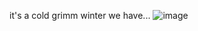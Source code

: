 <!--
"Don't fear the reaper"♩♫♭
![image](https://octodex.github.com/images/grim-repo.jpg)
-->

it's a cold grimm winter we have...
![image](https://octodex.github.com/images/privateinvestocat.jpg)

<!--
dunes are waiting
![image](https://octodex.github.com/images/dunetocat.png)
-->
<!--
### Hello World! 👋

``` 
                          Asimov’s Three Laws
  ░░░░░░░░░░░░░░▒▒▒▒▒▒▒▒▒▓▓▓▓▓▓         ▓▓▓▓▓▓▒▒▒▒▒▒▒▒▒░░░░░░░░░░░░░░ 
 ░░░A robot may not▒▒▒▒▒▓▓▓▓     [-.-]     ▓▓▓▓▒A robot must obey ░░░░░░
░░injure a human being▒▓▓▓▓   »~°┘¤╬¤└°~«   ▓▓▓▓▒the orders given it░░░░░░   
 ░or, through inaction,▒▓▓▓▓      ╝↓╚      ▓▓▓▓▒▒by human beings░░░░░░░░░░ 
  ░░allow a human being▒▒▓▓▓▓      |      ▓▓▓▓▒▒except where such orders░░░░
   ░░to come to harm▒▒▒▒▒▒▓▓▓▓▓    ☼    ▓▓▓▓▓▒▒▒would conflict with░░░░░░░░░ 
    ░░░░░░░░░░░░░░▒▒▒▒▒▒▒▒▒▓▓▓▓▓▓     ▓▓▓▓▓▓▒▒▒▒▒▒the First Law░░░░░░░░░░░░
      ░░░░░░░░░░░░░░░░░░░░░░░░░░░░░░░░░░░░░░░░░░░░░░░░░░░░░░░░░░░░░░░░░░
    ░░░░░░░░░░ A robot must protect its own existence as long ░░░░░░░░░░
      ░░░░░░░░░░as such protection does not conflict with ░░░░░░░░░░
     ░░░░░░░░░░░░░░░░░░░░ the First or Second Laws░░░░░░░░░░░░░░░░░░░░
```
-->
<!--
**Sarverott/Sarverott** is a ✨ _special_ ✨ repository because its `README.md` (this file) appears on your GitHub profile.

Here are some ideas to get you started:

- 🔭 I’m currently working on ...
- 🌱 I’m currently learning ...
- 👯 I’m looking to collaborate on ...
- 🤔 I’m looking for help with ...
- 💬 Ask me about ...
- 📫 How to reach me: ...
- 😄 Pronouns: ...
- ⚡ Fun fact: ...
-->
